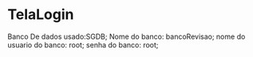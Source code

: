 # TelaLogin

Banco De dados usado:SGDB;
Nome do banco: bancoRevisao;
nome do usuario do banco: root;
senha do banco: root;
